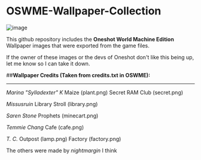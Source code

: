 # OSWME-Wallpaper-Collection

![image](https://user-images.githubusercontent.com/114326019/192178427-4aff1d4a-2023-418c-a54f-0495bd148ca3.png)

This github repository includes the **Oneshot World Machine Edition** Wallpaper images that were exported from the game files.

If the owner of these images or the devs of Oneshot don't like this being up, let me know so I can take it down.

##**Wallpaper Credits (Taken from credits.txt in OSWME):**
____________________________________________________
*Marina "Sylladexter" K*
  Maize (plant.png)
  Secret RAM Club (secret.png)

*Missusruin*
  Library Stroll (library.png)

*Saren Stone*
  Prophets (minecart.png)

*Temmie Chang*
  Cafe (cafe.png)

*T. C.*
  Outpost (lamp.png)
  Factory (factory.png)

The others were made by *nightmargin* I think

